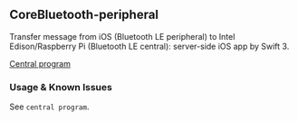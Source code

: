 ## CoreBluetooth-peripheral
Transfer message from iOS (Bluetooth LE peripheral) to Intel Edison/Raspberry Pi (Bluetooth LE central): server-side iOS app by Swift 3.  

[Central program](https://github.com/maxwyb/noble-central)

### Usage & Known Issues
See `central program`.
